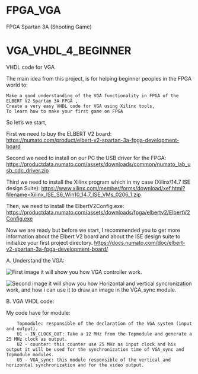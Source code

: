 # FPGA_VGA
FPGA Spartan 3A (Shooting Game)
# VGA_VHDL_4_BEGINNER
VHDL code for VGA

The main idea from this project, is for helping beginner peoples in the FPGA world to:

    Make a good understanding of the VGA functionality in FPGA of the ELBERT V2 Spartan 3A FPGA ,
    Create a very easy VHDL code for VGA using Xilinx tools,
    To learn how to make your first game on FPGA

So let’s we start,

First we need to buy the ELBERT V2 board:
https://numato.com/product/elbert-v2-spartan-3a-fpga-development-board

Second we need to install on our PC the USB driver for the FPGA:
https://productdata.numato.com/assets/downloads/common/numato_lab_usb_cdc_driver.zip

Third we need to install the Xilinx program which in my case (Xilinx\14.7 ISE design Suite): 
https://www.xilinx.com/member/forms/download/xef.html?filename=Xilinx_ISE_S6_Win10_14.7_ISE_VMs_0206_1.zip

Then, we need to install the ElbertV2Config.exe:
https://productdata.numato.com/assets/downloads/fpga/elbertv2/ElbertV2Config.exe

Now we are ready but before we start, I recommended you to get more information about the Elbert V2 board and about the ISE design suite to initialize your first project directory. 
https://docs.numato.com/doc/elbert-v2-spartan-3a-fpga-development-board/

A. Understand the VGA:

![First image it will show you how VGA controller work.](https://github.com/hassan-salloum/VGA_VHDL_4_BEGINNER/tree/master/Images/VGACONTROLLER.png)

![Second image it will show you how Horizontal and vertical syncronization work, and how i can use it to draw an image in the 
VGA_sync module.](https://github.com/hassan-salloum/VGA_VHDL_4_BEGINNER/tree/master/Images/HVSYNC.png)


B. VGA VHDL code:

My code have for module:

        Topmodule: responsible of the declaration of the VGA system (input and output).
        U1 - IN_CLOCK_OUT: Take a 12 MHz from the Topmodule and generate a 25 MHz clock as output.
        U2 - counter: this counter use 25 MHz as input clock and his output it will be used for the synchronization time of VGA_sync and Topmodule modules.  
        U3 - VGA_sync: this module responsible of the vertical and horizontal synchronization and for the video output.


    
